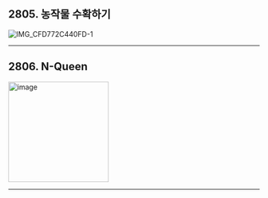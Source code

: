 ## 2805. 농작물 수확하기
![IMG_CFD772C440FD-1](https://github.com/clean2001/problem-solving/assets/64718002/3f0c436b-227b-4753-811d-bf880fe38517)


---

## 2806. N-Queen

<img width="201" alt="image" src="https://github.com/clean2001/problem-solving/assets/64718002/91ec6c28-59a4-43b3-b9ee-89b9a4ce854b">


---
## 
